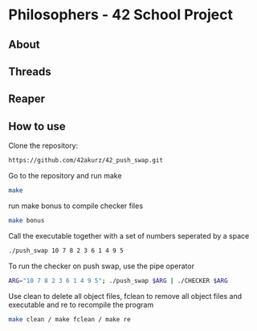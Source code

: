 # Philosophers - 42 School Project


## About


## Threads


## Reaper


## How to use

Clone the repository:
```bash
https://github.com/42akurz/42_push_swap.git
```
Go to the repository and run make
```bash
make
```
run make bonus to compile checker files
```bash
make bonus
```
Call the executable together with a set of numbers seperated by a space
```bash
./push_swap 10 7 8 2 3 6 1 4 9 5
```
To run the checker on push swap, use the pipe operator
```bash
ARG="10 7 8 2 3 6 1 4 9 5"; ./push_swap $ARG | ./CHECKER $ARG
```
Use clean to delete all object files, fclean to remove all object files and executable and re to recompile the program
```bash
make clean / make fclean / make re
```
